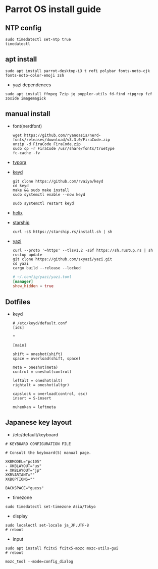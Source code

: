 # Parrot OS install guide

## NTP config

```shell
sudo timedatectl set-ntp true
timedatectl
```

## apt install

```shell
sudo apt install parrot-desktop-i3 t rofi polybar fonts-noto-cjk fonts-noto-color-emoji zsh
```

- yazi dependences

```shell
sudo apt install ffmpeg 7zip jq poppler-utils fd-find ripgrep fzf zoxide imagemagick
```

## manual install

- font(nerdfont)

  ```shell
  wget https://github.com/ryanoasis/nerd-fonts/releases/download/v3.3.0/FiraCode.zip
  unzip -d FiraCode FiraCode.zip
  sudo cp -r FiraCode /usr/share/fonts/truetype
  fc-cache -fv
  ```

- [typora](https://typora.io/#linux)

- [keyd](https://github.com/rvaiya/keyd?tab=readme-ov-file#sample-config)

  ```shell
  git clone https://github.com/rvaiya/keyd
  cd keyd
  make && sudo make install
  sudo systemctl enable --now keyd
  ```

  ```
  sudo systemctl restart keyd
  ```

  

- [helix](https://github.com/helix-editor/helix/releases)

- [starship](https://starship.rs/guide/)

  ```shell
  curl -sS https://starship.rs/install.sh | sh
  ```

- [yazi](https://yazi-rs.github.io/docs/installation/#source)

  ```shell
  curl --proto '=https' --tlsv1.2 -sSf https://sh.rustup.rs | sh
  rustup update
  git clone https://github.com/sxyazi/yazi.git
  cd yazi
  cargo build --release --locked
  ```
  
  ```toml
  # ~/.config/yazi/yazi.toml
  [manager]
  show_hidden = true
  ```
  
  

## Dotfiles

- keyd

  ```
  # /etc/keyd/default.conf
  [ids]
  
  *
  
  [main]
  
  shift = oneshot(shift)
  space = overload(shift, space)
  
  meta = oneshot(meta)
  control = oneshot(control)
  
  leftalt = oneshot(alt)
  rightalt = oneshot(altgr)
  
  capslock = overload(control, esc)
  insert = S-insert
  
  muhenkan = leftmeta
  
  ```

  

## Japanese key layout

- /etc/default/keyboard

```
# KEYBOARD CONFIGURATION FILE

# Consult the keyboard(5) manual page.

XKBMODEL="pc105"
- XKBLAYOUT="us"
+ XKBLAYOUT="jp"
XKBVARIANT=""
XKBOPTIONS=""

BACKSPACE="guess"
```

- timezone

```shell
sudo timedatectl set-timezone Asia/Tokyo
```

- display

```shell
sudo localectl set-locale ja_JP.UTF-8
# reboot
```

- input

```shell
sudo apt install fcitx5 fcitx5-mozc mozc-utils-gui
# reboot
```

```shell
mozc_tool --mode=config_dialog
```



